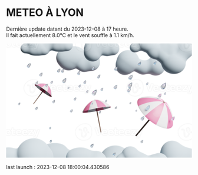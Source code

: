 # METEO À LYON

Dernière update datant du 2023-12-08 à 17 heure.  
Il fait actuellement 8.0°C et le vent souffle à 1.1 km/h.      

![](./.github/rain.png)

last launch : 2023-12-08 18:00:04.430586
